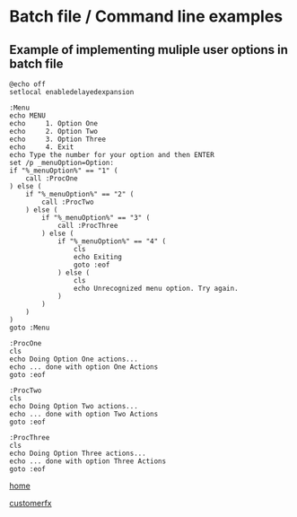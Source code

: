 # Batch file / Command line examples

## Example of implementing muliple user options in batch file

```
@echo off
setlocal enabledelayedexpansion

:Menu
echo MENU
echo     1. Option One
echo     2. Option Two
echo     3. Option Three
echo     4. Exit
echo Type the number for your option and then ENTER
set /p _menuOption=Option: 
if "%_menuOption%" == "1" (
    call :ProcOne
) else (
    if "%_menuOption%" == "2" (
        call :ProcTwo
    ) else (
        if "%_menuOption%" == "3" (
            call :ProcThree
        ) else (
            if "%_menuOption%" == "4" (
				cls
                echo Exiting
                goto :eof
            ) else (
				cls
                echo Unrecognized menu option. Try again.
            )
        )
    )
)
goto :Menu

:ProcOne
cls
echo Doing Option One actions...
echo ... done with option One Actions
goto :eof

:ProcTwo
cls
echo Doing Option Two actions...
echo ... done with option Two Actions
goto :eof

:ProcThree
cls
echo Doing Option Three actions...
echo ... done with option Three Actions
goto :eof
```

[home](/jason-notes)

[customerfx](http://www.customerfx.com)